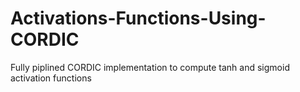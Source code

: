 # Activations-Functions-Using-CORDIC
Fully piplined CORDIC implementation to compute tanh and sigmoid activation functions
